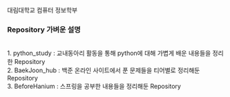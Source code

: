 <!--
**SATE000/SATE000** is a ✨ _special_ ✨ repository because its `README.md` (this file) appears on your GitHub profile.

Here are some ideas to get you started:

- 🔭 I’m currently working on ...
- 🌱 I’m currently learning ...
- 👯 I’m looking to collaborate on ...
- 🤔 I’m looking for help with ...
- 💬 Ask me about ...
- 📫 How to reach me: ...
- 😄 Pronouns: ...
- ⚡ Fun fact: ...
-->

대림대학교
컴퓨터 정보학부 

### Repository 가벼운 설명
<br/>
1. python_study : 교내동아리 활동을 통해 python에 대해 가볍게 배운 내용들을 정리한 Repository
<br/>
2. BaekJoon_hub : 백준 온라인 사이트에서 푼 문제들을 티어별로 정리해둔 Repository
<br/>
3. BeforeHanium : 스프링을 공부한 내용들을 정리해둔 Repository
<br/>
